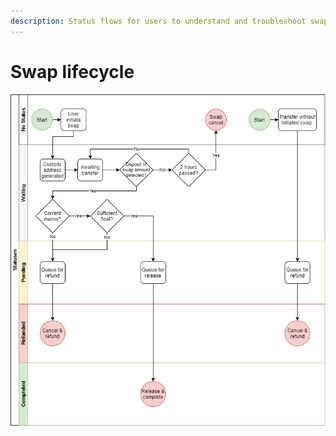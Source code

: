 ```yaml
---
description: Status flows for users to understand and troubleshoot swaps
---
```


# Swap lifecycle



![](../../.gitbook/assets/status.png)

